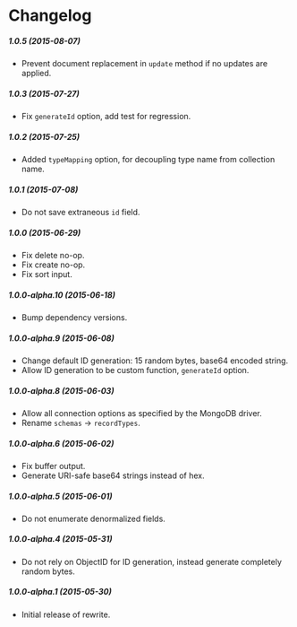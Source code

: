 # Changelog


##### 1.0.5 (2015-08-07)
- Prevent document replacement in `update` method if no updates are applied.


##### 1.0.3 (2015-07-27)
- Fix `generateId` option, add test for regression.


##### 1.0.2 (2015-07-25)
- Added `typeMapping` option, for decoupling type name from collection name.


##### 1.0.1 (2015-07-08)
- Do not save extraneous `id` field.


##### 1.0.0 (2015-06-29)
- Fix delete no-op.
- Fix create no-op.
- Fix sort input.


##### 1.0.0-alpha.10 (2015-06-18)
- Bump dependency versions.


##### 1.0.0-alpha.9 (2015-06-08)
- Change default ID generation: 15 random bytes, base64 encoded string.
- Allow ID generation to be custom function, `generateId` option.


##### 1.0.0-alpha.8 (2015-06-03)
- Allow all connection options as specified by the MongoDB driver.
- Rename `schemas` -> `recordTypes`.


##### 1.0.0-alpha.6 (2015-06-02)
- Fix buffer output.
- Generate URI-safe base64 strings instead of hex.


##### 1.0.0-alpha.5 (2015-06-01)
- Do not enumerate denormalized fields.


##### 1.0.0-alpha.4 (2015-05-31)
- Do not rely on ObjectID for ID generation, instead generate completely random bytes.


##### 1.0.0-alpha.1 (2015-05-30)
- Initial release of rewrite.
